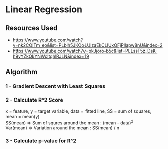 # Linear Regression
## Resources Used
* https://www.youtube.com/watch?v=nk2CQITm_eo&list=PLblh5JKOoLUIzaEkCLIUxQFjPIlapw8nU&index=2
* https://www.youtube.com/watch?v=pkJjoro-b5c&list=PLLssT5z_DsK-h9vYZkQkYNWcItqhlRJLN&index=19
## Algorithm
### 1 - Gradient Descent with Least Squares
### 2 - Calculate R^2 Score
x = feature, y = target variable, data = fitted line, SS = sum of squares, mean = mean(y) </br>
SS(mean) => Sum of squres around the mean : (mean - data)<sup>2</sup> </br>
Var(mean) => Variation around the mean : SS(mean) / n </br>
### 3 - Calculate p-value for R^2
